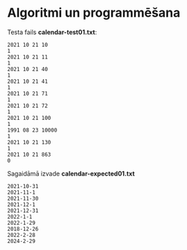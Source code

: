 # Algoritmi un programmēšana

Testa fails **calendar-test01.txt**:

``` 
2021 10 21 10
1
2021 10 21 11
1
2021 10 21 40
1
2021 10 21 41
1
2021 10 21 71
1
2021 10 21 72
1
2021 10 21 100
1
1991 08 23 10000
1
2021 10 21 130
1
2021 10 21 863
0
```

Sagaidāmā izvade **calendar-expected01.txt**

```
2021-10-31
2021-11-1
2021-11-30
2021-12-1
2021-12-31
2022-1-1
2022-1-29
2018-12-26
2022-2-28
2024-2-29
```
